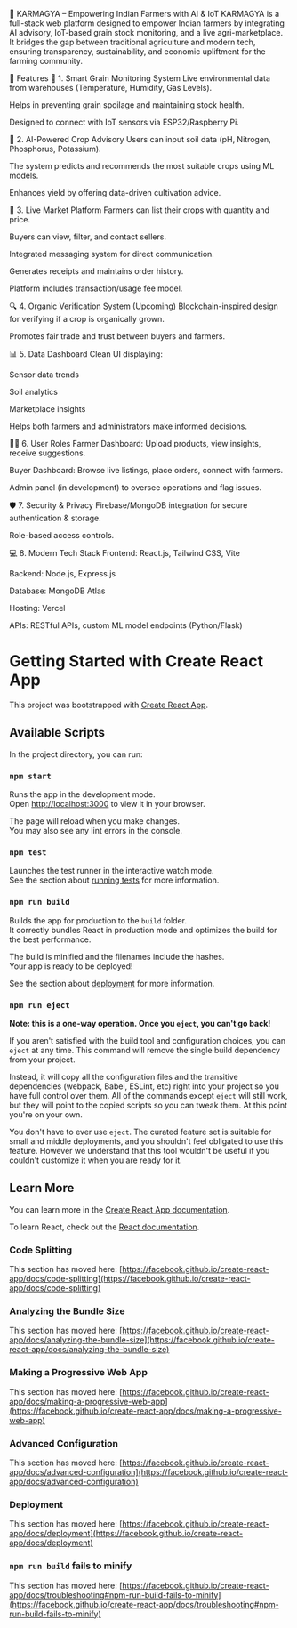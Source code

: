 🌱 KARMAGYA – Empowering Indian Farmers with AI & IoT
KARMAGYA is a full-stack web platform designed to empower Indian farmers by integrating AI advisory, IoT-based grain stock monitoring, and a live agri-marketplace. It bridges the gap between traditional agriculture and modern tech, ensuring transparency, sustainability, and economic upliftment for the farming community.

🚀 Features
🌾 1. Smart Grain Monitoring System
Live environmental data from warehouses (Temperature, Humidity, Gas Levels).

Helps in preventing grain spoilage and maintaining stock health.

Designed to connect with IoT sensors via ESP32/Raspberry Pi.

🧠 2. AI-Powered Crop Advisory
Users can input soil data (pH, Nitrogen, Phosphorus, Potassium).

The system predicts and recommends the most suitable crops using ML models.

Enhances yield by offering data-driven cultivation advice.

🛒 3. Live Market Platform
Farmers can list their crops with quantity and price.

Buyers can view, filter, and contact sellers.

Integrated messaging system for direct communication.

Generates receipts and maintains order history.

Platform includes transaction/usage fee model.

🔍 4. Organic Verification System (Upcoming)
Blockchain-inspired design for verifying if a crop is organically grown.

Promotes fair trade and trust between buyers and farmers.

📊 5. Data Dashboard
Clean UI displaying:

Sensor data trends

Soil analytics

Marketplace insights

Helps both farmers and administrators make informed decisions.

🧑‍🌾 6. User Roles
Farmer Dashboard: Upload products, view insights, receive suggestions.

Buyer Dashboard: Browse live listings, place orders, connect with farmers.

Admin panel (in development) to oversee operations and flag issues.

🛡️ 7. Security & Privacy
Firebase/MongoDB integration for secure authentication & storage.

Role-based access controls.

💻 8. Modern Tech Stack
Frontend: React.js, Tailwind CSS, Vite

Backend: Node.js, Express.js

Database: MongoDB Atlas

Hosting: Vercel

APIs: RESTful APIs, custom ML model endpoints (Python/Flask)


# Getting Started with Create React App

This project was bootstrapped with [Create React App](https://github.com/facebook/create-react-app).

## Available Scripts

In the project directory, you can run:

### `npm start`

Runs the app in the development mode.\
Open [http://localhost:3000](http://localhost:3000) to view it in your browser.

The page will reload when you make changes.\
You may also see any lint errors in the console.

### `npm test`

Launches the test runner in the interactive watch mode.\
See the section about [running tests](https://facebook.github.io/create-react-app/docs/running-tests) for more information.

### `npm run build`

Builds the app for production to the `build` folder.\
It correctly bundles React in production mode and optimizes the build for the best performance.

The build is minified and the filenames include the hashes.\
Your app is ready to be deployed!

See the section about [deployment](https://facebook.github.io/create-react-app/docs/deployment) for more information.

### `npm run eject`

**Note: this is a one-way operation. Once you `eject`, you can't go back!**

If you aren't satisfied with the build tool and configuration choices, you can `eject` at any time. This command will remove the single build dependency from your project.

Instead, it will copy all the configuration files and the transitive dependencies (webpack, Babel, ESLint, etc) right into your project so you have full control over them. All of the commands except `eject` will still work, but they will point to the copied scripts so you can tweak them. At this point you're on your own.

You don't have to ever use `eject`. The curated feature set is suitable for small and middle deployments, and you shouldn't feel obligated to use this feature. However we understand that this tool wouldn't be useful if you couldn't customize it when you are ready for it.

## Learn More

You can learn more in the [Create React App documentation](https://facebook.github.io/create-react-app/docs/getting-started).

To learn React, check out the [React documentation](https://reactjs.org/).

### Code Splitting

This section has moved here: [https://facebook.github.io/create-react-app/docs/code-splitting](https://facebook.github.io/create-react-app/docs/code-splitting)

### Analyzing the Bundle Size

This section has moved here: [https://facebook.github.io/create-react-app/docs/analyzing-the-bundle-size](https://facebook.github.io/create-react-app/docs/analyzing-the-bundle-size)

### Making a Progressive Web App

This section has moved here: [https://facebook.github.io/create-react-app/docs/making-a-progressive-web-app](https://facebook.github.io/create-react-app/docs/making-a-progressive-web-app)

### Advanced Configuration

This section has moved here: [https://facebook.github.io/create-react-app/docs/advanced-configuration](https://facebook.github.io/create-react-app/docs/advanced-configuration)

### Deployment

This section has moved here: [https://facebook.github.io/create-react-app/docs/deployment](https://facebook.github.io/create-react-app/docs/deployment)

### `npm run build` fails to minify

This section has moved here: [https://facebook.github.io/create-react-app/docs/troubleshooting#npm-run-build-fails-to-minify](https://facebook.github.io/create-react-app/docs/troubleshooting#npm-run-build-fails-to-minify)
